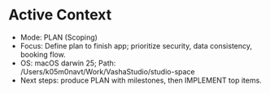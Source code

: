 # Active Context

- Mode: PLAN (Scoping)
- Focus: Define plan to finish app; prioritize security, data consistency, booking flow.
- OS: macOS darwin 25; Path: /Users/k05m0navt/Work/VashaStudio/studio-space
- Next steps: produce PLAN with milestones, then IMPLEMENT top items.
